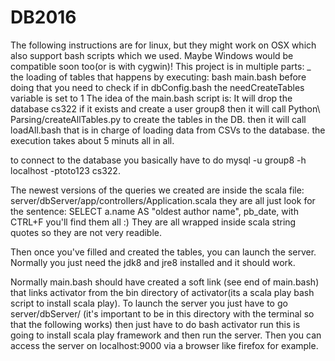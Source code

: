 # DB2016
The following instructions are for linux, but they might work on OSX
which also support bash scripts which we used.
Maybe Windows would be compatible soon too(or is with cygwin)!
This project is in multiple parts:
_ the loading of tables that happens by executing:
	 bash main.bash
before doing that you need to check if in dbConfig.bash the needCreateTables variable is set to 1
The idea of the main.bash script is:
	It will drop the database cs322 if it exists and create a user group8
	then it will call Python\ Parsing/createAllTables.py to create the tables in the DB.
	then it will call loadAll.bash that is in charge of loading data from CSVs to the database.
the execution takes about 5 minuts all in all.

to connect to the database you basically have to do mysql -u group8 -h localhost -ptoto123 cs322.

The newest versions of the queries we created are inside the scala file:
	server/dbServer/app/controllers/Application.scala
they are all just look for the sentence:
	 SELECT a.name AS "oldest author name", pb_date, 
with CTRL+F you'll find them all :)
They are all wrapped inside scala string quotes so they are not very readible.

Then once you've filled and created the tables, you can launch the server.
Normally you just need the jdk8 and jre8 installed and it should work.

Normally main.bash should have created a soft link (see end of main.bash) that links 
activator from the bin directory of activator(its a scala play bash script to install
scala play).
To launch the server you just have to go server/dbServer/ (it's important to be in this directory
with the terminal so that the following works)
then just have to do bash activator run
this is going to install scala play framework and then run the server.
Then you can access the server on localhost:9000 via a browser like firefox for example.
